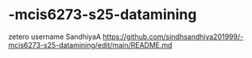 # -mcis6273-s25-datamining
zetero username SandhiyaA
https://github.com/sindhsandhiya201999/-mcis6273-s25-datamining/edit/main/README.md
